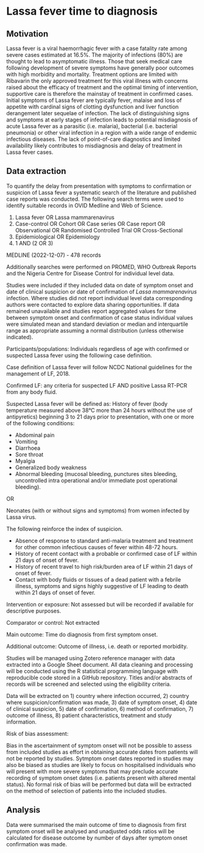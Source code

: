 # Lassa fever time to diagnosis

## Motivation

Lassa fever is a viral haemorrhagic fever with a case fatality rate among severe cases estimated at 16.5%. The majority of infections (80%) are thought to lead to asymptomatic illness. Those that seek medical care following development of severe symptoms have generally poor outcomes with high morbidity and mortality. Treatment options are limited with Ribavarin the only approved treatment for this viral illness with concerns raised about the efficacy of treatment and the optimal timing of intervention, supportive care is therefore the mainstay of treatment in confirmed cases. Initial symptoms of Lassa fever are typically fever, malaise and loss of appetite with cardinal signs of clotting dysfunction and liver function derangement later sequelae of infection. The lack of distinguishing signs and symptoms at early stages of infection leads to potential misdiagnosis of acute Lassa fever as a parasitic (i.e. malaria), bacterial (i.e. bacterial pneumonia) or other viral infection in a region with a wide range of endemic infectious diseases. The lack of point-of-care diagnostics and limited availability likely contributes to misdiagnosis and delay of treatment in Lassa fever cases. 

## Data extraction

To quantify the delay from presentation with symptoms to confirmation or suspicion of Lassa fever a systematic search of the literature and published case reports was conducted. The following search terms were used to identify suitable records in OVID Medline and Web of Science.

  1. Lassa fever OR Lassa mammarenavirus
  2. Case-control OR Cohort OR Case series OR Case report OR Observational OR Randomised Controlled Trial OR Cross-Sectional
  3. Epidemiological OR Epidemiology
  4. 1 AND (2 OR 3)
  
MEDLINE (2022-12-07) - 478 records

Additionally searches were performed on PROMED, WHO Outbreak Reports and the Nigeria Centre for Disease Control for individual level data.

Studies were included if they included data on date of symptom onset and date of clinical suspicion or date of confirmation of *Lassa mammarenavirus* infection. Where studies did not report individual level data corresponding authors were contacted to explore data sharing opportunities. If data remained unavailable and studies report aggregated values for time between symptom onset and confirmation of case status individual values were simulated mean and standard deviation or median and interquartile range as appropriate assuming a normal distribution (unless otherwise indicated).

Participants/populations: Individuals regardless of age with confirmed or suspected Lassa fever using the following case definition.

Case definition of Lassa fever will follow NCDC National guidelines for the management of LF, 2018.

Confirmed LF: any criteria for suspected LF AND positive Lassa RT-PCR from any body fluid.

Suspected Lassa fever will be defined as:
History of fever (body temperature measured above 38°C more than 24 hours without the use of antipyretics) beginning 3 to 21 days prior to presentation, with one or more of the following conditions: 
  + Abdominal pain
  + Vomiting
  + Diarrhoea
  + Sore throat
  + Myalgia
  + Generalized body weakness
  + Abnormal bleeding (mucosal bleeding, punctures sites bleeding, uncontrolled intra operational and/or immediate post operational bleeding).

OR

Neonates (with or without signs and symptoms) from women infected by Lassa virus. 

The following reinforce the index of suspicion.
  + Absence of response to standard anti-malaria treatment and treatment for other common infectious causes of fever within 48-72 hours.
  + History of recent contact with a probable or confirmed case of LF within 21 days of onset of fever.
  + History of recent travel to high risk/burden area of LF within 21 days of onset of fever.
  + Contact with body fluids or tissues of a dead patient with a febrile illness, symptoms and signs highly suggestive of LF leading to death within 21 days of onset of fever. 
  
Intervention or exposure: Not assessed but will be recorded if available for descriptive purposes.

Comparator or control: Not extracted

Main outcome: Time do diagnosis from first symptom onset.

Additional outcome: Outcome of illness, i.e. death or reported morbidity.

Studies will be managed using Zotero reference manager with data extracted into a Google Sheet document. All data cleaning and processing will be conducted using the R statistical programming language with reproducible code stored in a GitHub repository. Titles and/or abstracts of records will be screened and selected using the eligibility criteria. 

Data will be extracted on 1) country where infection occurred, 2) country where suspicion/confirmation was made, 3) date of symptom onset, 4) date of clinical suspicion, 5) date of confirmation, 6) method of confirmation, 7) outcome of illness, 8) patient characteristics, treatment and study information.

Risk of bias assessment:

Bias in the ascertainment of symptom onset will not be possible to assess from included studies as effort in obtaining accurate dates from patients will not be reported by studies. Sytmptom onset dates reported in studies may also be biased as studies are likely to focus on hospitalised individuals who will present with more severe symptoms that may preclude accurate recording of symptom onset dates (i.e. patients present with altered mental status). No formal risk of bias will be performed but data will be extracted on the method of selection of patients into the included studies.

## Analysis

Data were summarised the main outcome of time to diagnosis from first symptom onset will be analysed and unadjusted odds ratios will be calculated for disease outcome by number of days after symptom onset confirmation was made.